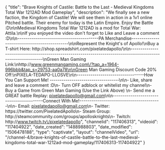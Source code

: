 {
    "title": "Brave Knights of Castile: Battle to the Last - Medieval Kingdoms Total War 1212AD Mod Gameplay",
    "description": "We finally see a new faction, the Kingdom of Castile!  We will see them in action in a 1v1 online Pitched battle.  Their enemy for today is the Latin Empire.  Enjoy the Battle :D\n\nMedieval Kingdoms Total War 1212AD is a mod for Total War: Attila.\n\nIf you enjoyed the video don't forget to Like and Leave a comment :D\n\n-----------------------------------------PA Merchandise----------------------------------------------\n\nRepresent the Knight's of Apollo!\nBuy a T-shirt Here: http:\/\/shop.spreadshirt.com\/pixelatedapollo\/\n\n---------------------------------------------------------------------------------------------------------------\nGreen Man Gaming Link:\nhttp:\/\/www.greenmangaming.com\/?tap_a=1964-996bbb&tap_s=29753-aa0a78\n\nGreen Man Gaming Discount Code 20% Off:\nPIXELA-TEDAPO-LLOSVE\n\n----------------------------------How You Can Support Me! -----------------------------------\n\n- Like, share and leave a comment :D\n- Turn OFF adblock or whitelist my channel\n- Buy a Game from Green Man Gaming (Use the Link Above) \n- Send me a GREAT battle Replay: pixelatedapollo@gmail.com\n\n------------------------------------------Connect With Me!-----------------------------------------\n\n- Email: pixelatedapollo@gmail.com\n- Twitter: https:\/\/twitter.com\/PixelatedApollo\n- Steam Group:  http:\/\/steamcommunity.com\/groups\/apollosknights\n- Twitch: http:\/\/www.twitch.tv\/pixelatedapollo",
    "channelid": "117406313",
    "videoid": "117404922",
    "date_created": "1488988803",
    "date_modified": "1506478188",
    "type": "captivate",
    "layout": "channelVideo",
    "url": "\/channel-4\/brave-knights-of-castile-battle-to-the-last-medieval-kingdoms-total-war-1212ad-mod-gameplay\/117406313-117404922"
}